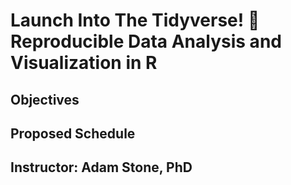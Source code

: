 # Launch Into The Tidyverse! :rocket: Reproducible  Data Analysis and Visualization in R

## Objectives

## Proposed Schedule

## Instructor: Adam Stone, PhD
